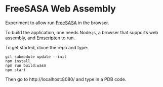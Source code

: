 # FreeSASA Web Assembly

Experiment to allow run [FreeSASA](https://github.com/mittinatten/freesasa) in the browser.

To build the application, one needs Node.js, a browser that supports web assembly, and [Emscripten](https://kripken.github.io/emscripten-site/docs/getting_started/downloads.html) to run. 

To get started, clone the repo and type:

    git submodule update --init 
    npm install
    npm run build:wasm
    npm start

Then go to http://localhost:8080/ and type in a PDB code.
